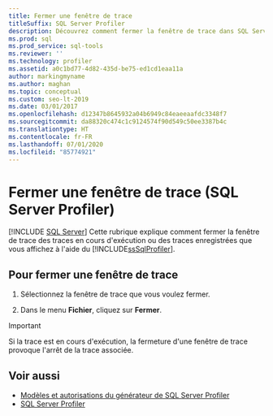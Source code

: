 ```yaml
---
title: Fermer une fenêtre de trace
titleSuffix: SQL Server Profiler
description: Découvrez comment fermer la fenêtre de trace dans SQL Server Profiler qui capture les données d’événement. Découvrez comment fermer la fenêtre pendant la trace ou une fois celle-ci terminée.
ms.prod: sql
ms.prod_service: sql-tools
ms.reviewer: ''
ms.technology: profiler
ms.assetid: a0c1bd77-4d82-435d-be75-ed1cd1eaa11a
author: markingmyname
ms.author: maghan
ms.topic: conceptual
ms.custom: seo-lt-2019
ms.date: 03/01/2017
ms.openlocfilehash: d12347b8645932a04b6949c84eaeeaafdc3348f7
ms.sourcegitcommit: da88320c474c1c9124574f90d549c50ee3387b4c
ms.translationtype: HT
ms.contentlocale: fr-FR
ms.lasthandoff: 07/01/2020
ms.locfileid: "85774921"
---
```

# <a name="close-a-trace-window-sql-server-profiler"></a>Fermer une fenêtre de trace (SQL Server Profiler)

 [!INCLUDE [SQL Server](../../includes/applies-to-version/sqlserver.md)]
  Cette rubrique explique comment fermer la fenêtre de trace des traces en cours d'exécution ou des traces enregistrées que vous affichez à l'aide du [!INCLUDE[ssSqlProfiler](../../includes/sssqlprofiler-md.md)].  
  
## <a name="to-close-a-trace-window"></a>Pour fermer une fenêtre de trace
  
1. Sélectionnez la fenêtre de trace que vous voulez fermer.  
  
2. Dans le menu **Fichier**, cliquez sur **Fermer**.  
  
> [!IMPORTANT]  
> Si la trace est en cours d'exécution, la fermeture d'une fenêtre de trace provoque l'arrêt de la trace associée.  
  
## <a name="see-also"></a>Voir aussi

- [Modèles et autorisations du générateur de SQL Server Profiler](../../tools/sql-server-profiler/sql-server-profiler-templates-and-permissions.md)
- [SQL Server Profiler](../../tools/sql-server-profiler/sql-server-profiler.md)